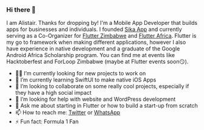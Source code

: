 ### Hi there 👋

I am Alistair. Thanks for dropping by! I'm a Mobile App Developer that builds apps for businesses and individuals. I founded [Sika App](https://sika.co.zw/) and currently serving as a Co-Organizer for [Flutter Zimbabwe](https://twitter.com/FlutterZimbabwe) and [Flutter Africa](https://twitter.com/Flutter_Africa). Flutter is my go to framework when making different applications, however I also have experience in native development and a graduate of the Google Android Africa Scholarship program. You can find me at events like Hacktoberfest and ForLoop Zimbabwe (maybe at Flutter events soon😏).

- :man_technologist: I’m currently looking for new projects to work on
- 🌱 I’m currently learning SwiftUI to make native iOS Apps
- 👯 I’m looking to collaborate on some really cool projects, especially if they have a high social impact
- 🤔 I’m looking for help with website and WordPress development
- 💬 Ask me about starting in Flutter or how to build a start-up from scratch
- 📫 How to reach me: [Twitter](https://twitter.com/alistairholmes_) or [WhatsApp](https://api.whatsapp.com/send?phone=263733803735)
- ⚡ Fun fact: Formula 1 Fan
